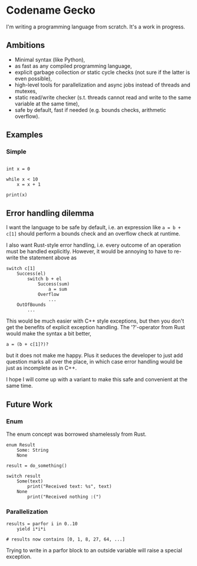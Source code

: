# Codename Gecko

I'm writing a programming language from scratch. It's a work in progress.

## Ambitions

* Minimal syntax (like Python),
* as fast as any compiled programming language,
* explicit garbage collection *or* static cycle checks (not sure if the latter is even possible),
* high-level tools for parallelization and async jobs instead of threads and mutexes,
* static read/write checker (s.t. threads cannot read and write to the same variable at the same time),
* safe by default, fast if needed (e.g. bounds checks, arithmetic overflow).

## Examples

### Simple

```

int x = 0

while x < 10
    x = x + 1

print(x)

```

## Error handling dilemma

I want the language to be safe by default, i.e. an expression like ``a = b + c[1]``
should perform a bounds check and an overflow check at runtime.

I also want Rust-style error handling, i.e. every outcome of an operation must be handled
explicitly. However, it would be annoying to have to re-write the statement above as

```
switch c[1]
    Success(el)
        switch b + el
            Success(sum)
                a = sum
            Overflow
                ...
    OutOfBounds
        ...
```

This would be much easier with C++ style exceptions, but then you don't get the benefits of explicit exception handling. The '?'-operator from Rust would make the syntax a bit better,

```
a = (b + c[1]?)?
```

but it does not make me happy. Plus it seduces the developer to just add question marks all over the place, in which case error handling would be just as incomplete as in C++.

I hope I will come up with a variant to make this safe and convenient at the same time.

## Future Work

### Enum

The enum concept was borrowed shamelessly from Rust.

```
enum Result
    Some: String
    None

result = do_something()

switch result
    Some(text)
        print("Received text: %s", text)
    None
        print("Received nothing :(")
```

### Parallelization

```
results = parfor i in 0..10
    yield i*i*i

# results now contains [0, 1, 8, 27, 64, ...]

```

Trying to write in a parfor block to an outside variable will raise a special exception.
